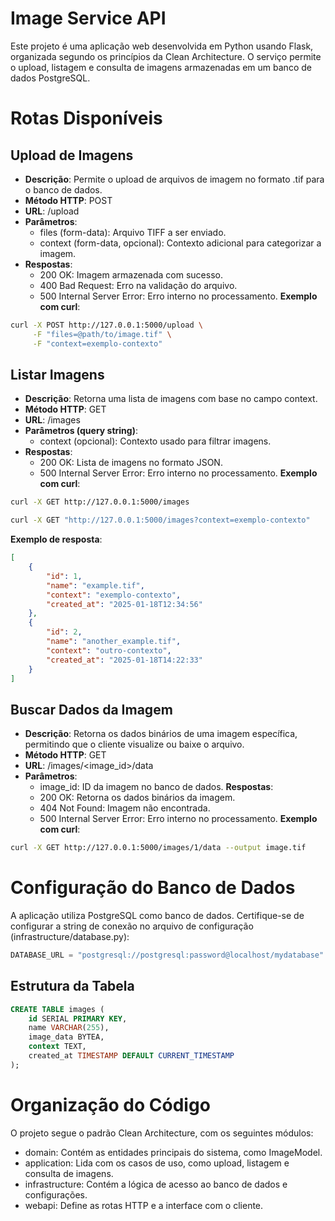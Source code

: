 # Image Service API
Este projeto é uma aplicação web desenvolvida em Python usando Flask, organizada segundo os princípios da Clean Architecture. O serviço permite o upload, listagem e consulta de imagens armazenadas em um banco de dados PostgreSQL.

# Rotas Disponíveis
## Upload de Imagens
- **Descrição**: Permite o upload de arquivos de imagem no formato .tif para o banco de dados.
- **Método HTTP**: POST
- **URL**: /upload
- **Parâmetros**:
    - files (form-data): Arquivo TIFF a ser enviado.
    - context (form-data, opcional): Contexto adicional para categorizar a imagem.
- **Respostas**:
    - 200 OK: Imagem armazenada com sucesso.
    - 400 Bad Request: Erro na validação do arquivo.
    - 500 Internal Server Error: Erro interno no processamento.
**Exemplo com curl**:
```bash
curl -X POST http://127.0.0.1:5000/upload \
     -F "files=@path/to/image.tif" \
     -F "context=exemplo-contexto"

```
## Listar Imagens
- **Descrição**: Retorna uma lista de imagens com base no campo context.
- **Método HTTP**: GET
- **URL**: /images
- **Parâmetros (query string)**:
    - context (opcional): Contexto usado para filtrar imagens.
- **Respostas**:
    - 200 OK: Lista de imagens no formato JSON.
    - 500 Internal Server Error: Erro interno no processamento.
**Exemplo com curl**:
```bash
curl -X GET http://127.0.0.1:5000/images

curl -X GET "http://127.0.0.1:5000/images?context=exemplo-contexto"

```

**Exemplo de resposta**:
```json
[
    {
        "id": 1,
        "name": "example.tif",
        "context": "exemplo-contexto",
        "created_at": "2025-01-18T12:34:56"
    },
    {
        "id": 2,
        "name": "another_example.tif",
        "context": "outro-contexto",
        "created_at": "2025-01-18T14:22:33"
    }
]
```
## Buscar Dados da Imagem
- **Descrição**: Retorna os dados binários de uma imagem específica, permitindo que o cliente visualize ou baixe o arquivo.
- **Método HTTP**: GET
- **URL**: /images/<image_id>/data
- **Parâmetros**:
    - image_id: ID da imagem no banco de dados.
**Respostas**:
    - 200 OK: Retorna os dados binários da imagem.
    - 404 Not Found: Imagem não encontrada.
    - 500 Internal Server Error: Erro interno no processamento.
**Exemplo com curl**:
```bash
curl -X GET http://127.0.0.1:5000/images/1/data --output image.tif
```

# Configuração do Banco de Dados
A aplicação utiliza PostgreSQL como banco de dados. Certifique-se de configurar a string de conexão no arquivo de configuração (infrastructure/database.py):

```python
DATABASE_URL = "postgresql://postgresql:password@localhost/mydatabase"
```

## Estrutura da Tabela
```sql
CREATE TABLE images (
    id SERIAL PRIMARY KEY,
    name VARCHAR(255),
    image_data BYTEA,
    context TEXT,
    created_at TIMESTAMP DEFAULT CURRENT_TIMESTAMP
);
```

# Organização do Código
O projeto segue o padrão Clean Architecture, com os seguintes módulos:

- domain: Contém as entidades principais do sistema, como ImageModel.
- application: Lida com os casos de uso, como upload, listagem e consulta de imagens.
- infrastructure: Contém a lógica de acesso ao banco de dados e configurações.
- webapi: Define as rotas HTTP e a interface com o cliente.

